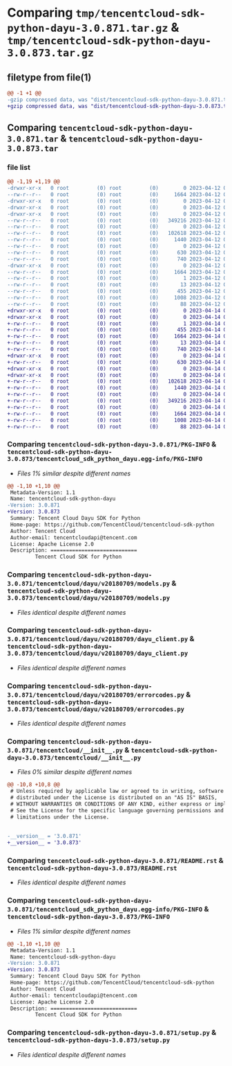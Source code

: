 # Comparing `tmp/tencentcloud-sdk-python-dayu-3.0.871.tar.gz` & `tmp/tencentcloud-sdk-python-dayu-3.0.873.tar.gz`

## filetype from file(1)

```diff
@@ -1 +1 @@
-gzip compressed data, was "dist/tencentcloud-sdk-python-dayu-3.0.871.tar", last modified: Wed Apr 12 00:22:09 2023, max compression
+gzip compressed data, was "dist/tencentcloud-sdk-python-dayu-3.0.873.tar", last modified: Fri Apr 14 00:34:46 2023, max compression
```

## Comparing `tencentcloud-sdk-python-dayu-3.0.871.tar` & `tencentcloud-sdk-python-dayu-3.0.873.tar`

### file list

```diff
@@ -1,19 +1,19 @@
-drwxr-xr-x   0 root         (0) root         (0)        0 2023-04-12 00:22:09.000000 tencentcloud-sdk-python-dayu-3.0.871/
--rw-r--r--   0 root         (0) root         (0)     1664 2023-04-12 00:22:09.000000 tencentcloud-sdk-python-dayu-3.0.871/PKG-INFO
-drwxr-xr-x   0 root         (0) root         (0)        0 2023-04-12 00:22:09.000000 tencentcloud-sdk-python-dayu-3.0.871/tencentcloud/
-drwxr-xr-x   0 root         (0) root         (0)        0 2023-04-12 00:22:09.000000 tencentcloud-sdk-python-dayu-3.0.871/tencentcloud/dayu/
-drwxr-xr-x   0 root         (0) root         (0)        0 2023-04-12 00:22:09.000000 tencentcloud-sdk-python-dayu-3.0.871/tencentcloud/dayu/v20180709/
--rw-r--r--   0 root         (0) root         (0)   349216 2023-04-12 00:22:08.000000 tencentcloud-sdk-python-dayu-3.0.871/tencentcloud/dayu/v20180709/models.py
--rw-r--r--   0 root         (0) root         (0)        0 2023-04-12 00:22:08.000000 tencentcloud-sdk-python-dayu-3.0.871/tencentcloud/dayu/v20180709/__init__.py
--rw-r--r--   0 root         (0) root         (0)   102618 2023-04-12 00:22:08.000000 tencentcloud-sdk-python-dayu-3.0.871/tencentcloud/dayu/v20180709/dayu_client.py
--rw-r--r--   0 root         (0) root         (0)     1440 2023-04-12 00:22:08.000000 tencentcloud-sdk-python-dayu-3.0.871/tencentcloud/dayu/v20180709/errorcodes.py
--rw-r--r--   0 root         (0) root         (0)        0 2023-04-12 00:22:08.000000 tencentcloud-sdk-python-dayu-3.0.871/tencentcloud/dayu/__init__.py
--rw-r--r--   0 root         (0) root         (0)      630 2023-04-12 00:22:08.000000 tencentcloud-sdk-python-dayu-3.0.871/tencentcloud/__init__.py
--rw-r--r--   0 root         (0) root         (0)      740 2023-04-12 00:22:08.000000 tencentcloud-sdk-python-dayu-3.0.871/README.rst
-drwxr-xr-x   0 root         (0) root         (0)        0 2023-04-12 00:22:09.000000 tencentcloud-sdk-python-dayu-3.0.871/tencentcloud_sdk_python_dayu.egg-info/
--rw-r--r--   0 root         (0) root         (0)     1664 2023-04-12 00:22:09.000000 tencentcloud-sdk-python-dayu-3.0.871/tencentcloud_sdk_python_dayu.egg-info/PKG-INFO
--rw-r--r--   0 root         (0) root         (0)        1 2023-04-12 00:22:09.000000 tencentcloud-sdk-python-dayu-3.0.871/tencentcloud_sdk_python_dayu.egg-info/dependency_links.txt
--rw-r--r--   0 root         (0) root         (0)       13 2023-04-12 00:22:09.000000 tencentcloud-sdk-python-dayu-3.0.871/tencentcloud_sdk_python_dayu.egg-info/top_level.txt
--rw-r--r--   0 root         (0) root         (0)      455 2023-04-12 00:22:09.000000 tencentcloud-sdk-python-dayu-3.0.871/tencentcloud_sdk_python_dayu.egg-info/SOURCES.txt
--rw-r--r--   0 root         (0) root         (0)     1008 2023-04-12 00:22:08.000000 tencentcloud-sdk-python-dayu-3.0.871/setup.py
--rw-r--r--   0 root         (0) root         (0)       88 2023-04-12 00:22:09.000000 tencentcloud-sdk-python-dayu-3.0.871/setup.cfg
+drwxr-xr-x   0 root         (0) root         (0)        0 2023-04-14 00:34:46.000000 tencentcloud-sdk-python-dayu-3.0.873/
+drwxr-xr-x   0 root         (0) root         (0)        0 2023-04-14 00:34:46.000000 tencentcloud-sdk-python-dayu-3.0.873/tencentcloud_sdk_python_dayu.egg-info/
+-rw-r--r--   0 root         (0) root         (0)        1 2023-04-14 00:34:46.000000 tencentcloud-sdk-python-dayu-3.0.873/tencentcloud_sdk_python_dayu.egg-info/dependency_links.txt
+-rw-r--r--   0 root         (0) root         (0)      455 2023-04-14 00:34:46.000000 tencentcloud-sdk-python-dayu-3.0.873/tencentcloud_sdk_python_dayu.egg-info/SOURCES.txt
+-rw-r--r--   0 root         (0) root         (0)     1664 2023-04-14 00:34:46.000000 tencentcloud-sdk-python-dayu-3.0.873/tencentcloud_sdk_python_dayu.egg-info/PKG-INFO
+-rw-r--r--   0 root         (0) root         (0)       13 2023-04-14 00:34:46.000000 tencentcloud-sdk-python-dayu-3.0.873/tencentcloud_sdk_python_dayu.egg-info/top_level.txt
+-rw-r--r--   0 root         (0) root         (0)      740 2023-04-14 00:34:46.000000 tencentcloud-sdk-python-dayu-3.0.873/README.rst
+drwxr-xr-x   0 root         (0) root         (0)        0 2023-04-14 00:34:46.000000 tencentcloud-sdk-python-dayu-3.0.873/tencentcloud/
+-rw-r--r--   0 root         (0) root         (0)      630 2023-04-14 00:34:46.000000 tencentcloud-sdk-python-dayu-3.0.873/tencentcloud/__init__.py
+drwxr-xr-x   0 root         (0) root         (0)        0 2023-04-14 00:34:46.000000 tencentcloud-sdk-python-dayu-3.0.873/tencentcloud/dayu/
+drwxr-xr-x   0 root         (0) root         (0)        0 2023-04-14 00:34:46.000000 tencentcloud-sdk-python-dayu-3.0.873/tencentcloud/dayu/v20180709/
+-rw-r--r--   0 root         (0) root         (0)   102618 2023-04-14 00:34:46.000000 tencentcloud-sdk-python-dayu-3.0.873/tencentcloud/dayu/v20180709/dayu_client.py
+-rw-r--r--   0 root         (0) root         (0)     1440 2023-04-14 00:34:46.000000 tencentcloud-sdk-python-dayu-3.0.873/tencentcloud/dayu/v20180709/errorcodes.py
+-rw-r--r--   0 root         (0) root         (0)        0 2023-04-14 00:34:46.000000 tencentcloud-sdk-python-dayu-3.0.873/tencentcloud/dayu/v20180709/__init__.py
+-rw-r--r--   0 root         (0) root         (0)   349216 2023-04-14 00:34:46.000000 tencentcloud-sdk-python-dayu-3.0.873/tencentcloud/dayu/v20180709/models.py
+-rw-r--r--   0 root         (0) root         (0)        0 2023-04-14 00:34:46.000000 tencentcloud-sdk-python-dayu-3.0.873/tencentcloud/dayu/__init__.py
+-rw-r--r--   0 root         (0) root         (0)     1664 2023-04-14 00:34:46.000000 tencentcloud-sdk-python-dayu-3.0.873/PKG-INFO
+-rw-r--r--   0 root         (0) root         (0)     1008 2023-04-14 00:34:46.000000 tencentcloud-sdk-python-dayu-3.0.873/setup.py
+-rw-r--r--   0 root         (0) root         (0)       88 2023-04-14 00:34:46.000000 tencentcloud-sdk-python-dayu-3.0.873/setup.cfg
```

### Comparing `tencentcloud-sdk-python-dayu-3.0.871/PKG-INFO` & `tencentcloud-sdk-python-dayu-3.0.873/tencentcloud_sdk_python_dayu.egg-info/PKG-INFO`

 * *Files 1% similar despite different names*

```diff
@@ -1,10 +1,10 @@
 Metadata-Version: 1.1
 Name: tencentcloud-sdk-python-dayu
-Version: 3.0.871
+Version: 3.0.873
 Summary: Tencent Cloud Dayu SDK for Python
 Home-page: https://github.com/TencentCloud/tencentcloud-sdk-python
 Author: Tencent Cloud
 Author-email: tencentcloudapi@tencent.com
 License: Apache License 2.0
 Description: ============================
         Tencent Cloud SDK for Python
```

### Comparing `tencentcloud-sdk-python-dayu-3.0.871/tencentcloud/dayu/v20180709/models.py` & `tencentcloud-sdk-python-dayu-3.0.873/tencentcloud/dayu/v20180709/models.py`

 * *Files identical despite different names*

### Comparing `tencentcloud-sdk-python-dayu-3.0.871/tencentcloud/dayu/v20180709/dayu_client.py` & `tencentcloud-sdk-python-dayu-3.0.873/tencentcloud/dayu/v20180709/dayu_client.py`

 * *Files identical despite different names*

### Comparing `tencentcloud-sdk-python-dayu-3.0.871/tencentcloud/dayu/v20180709/errorcodes.py` & `tencentcloud-sdk-python-dayu-3.0.873/tencentcloud/dayu/v20180709/errorcodes.py`

 * *Files identical despite different names*

### Comparing `tencentcloud-sdk-python-dayu-3.0.871/tencentcloud/__init__.py` & `tencentcloud-sdk-python-dayu-3.0.873/tencentcloud/__init__.py`

 * *Files 0% similar despite different names*

```diff
@@ -10,8 +10,8 @@
 # Unless required by applicable law or agreed to in writing, software
 # distributed under the License is distributed on an "AS IS" BASIS,
 # WITHOUT WARRANTIES OR CONDITIONS OF ANY KIND, either express or implied.
 # See the License for the specific language governing permissions and
 # limitations under the License.
 
 
-__version__ = '3.0.871'
+__version__ = '3.0.873'
```

### Comparing `tencentcloud-sdk-python-dayu-3.0.871/README.rst` & `tencentcloud-sdk-python-dayu-3.0.873/README.rst`

 * *Files identical despite different names*

### Comparing `tencentcloud-sdk-python-dayu-3.0.871/tencentcloud_sdk_python_dayu.egg-info/PKG-INFO` & `tencentcloud-sdk-python-dayu-3.0.873/PKG-INFO`

 * *Files 1% similar despite different names*

```diff
@@ -1,10 +1,10 @@
 Metadata-Version: 1.1
 Name: tencentcloud-sdk-python-dayu
-Version: 3.0.871
+Version: 3.0.873
 Summary: Tencent Cloud Dayu SDK for Python
 Home-page: https://github.com/TencentCloud/tencentcloud-sdk-python
 Author: Tencent Cloud
 Author-email: tencentcloudapi@tencent.com
 License: Apache License 2.0
 Description: ============================
         Tencent Cloud SDK for Python
```

### Comparing `tencentcloud-sdk-python-dayu-3.0.871/setup.py` & `tencentcloud-sdk-python-dayu-3.0.873/setup.py`

 * *Files identical despite different names*

